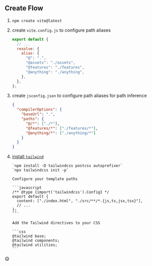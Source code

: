 ## Create Flow

1.  `npm create vite@latest`
2.  create `vite.config.js` to configure path aliases
    ```javascript
    export default {
      // ...
      resolve: {
        alias: {
          "@": ".",
          "@assets": "./assets",
          "@features": "./features",
          "@anything": "./anything",
        },
      },
    };
    ```
3.  create `jsconfig.json` to configure path aliases for path inference
    ```json
    {
      "compilerOptions": {
        "baseUrl": ".",
        "paths": {
          "@/*": ["./*"],
          "@features/*": ["./features/*"],
          "@anything/*": ["./anything/*"]
        }
      }
    }
    ```
4.  [install `tailwind`](https://tailwindcss.com/docs/guides/vite)

        `npm install -D tailwindcss postcss autoprefixer`
        `npx tailwindcss init -p`

        Configure your template paths

        ```javascript
        /** @type {import('tailwindcss').Config} */
        export default {
          content: ["./index.html", "./src/**/*.{js,ts,jsx,tsx}"],
          // ...
        };
        ```

        Add the Tailwind directives to your CSS

        ```css
        @tailwind base;
        @tailwind components;
        @tailwind utilities;
        ```

😋
